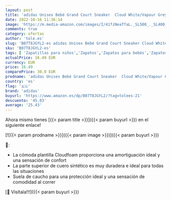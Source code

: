 ```yaml
---
layout: post
title: 'adidas Unisex Bebé Grand Court Sneaker  Cloud White/Vapour Grey Metallic/Light Granite  25 EU'
date: 2022-10-16 11:36:14
image: 'https://m.media-amazon.com/images/I/41fzNeaTfaL._SL500_._SL400_.jpg'
comments: true
category: ofertas
author: 'tole.es'
slug: 'B07T8JGYL2-es adidas Unisex Bebé Grand Court Sneaker Cloud White/Vapour...'
sku: 'B07T8JGYL2-es'
tags: [ 'Zapatillas para niños','Zapatos','Zapatos para bebés','Zapatos para niños','Zapatos y complementos','adidas','bebé','🇪🇸', ]
actualPrice: 16.49 EUR
currency: EUR
price: 16.49
comparePrice: 30.0 EUR
prodname: 'adidas Unisex Bebé Grand Court Sneaker  Cloud White/Vapour Grey Metallic/Light Granite  25 EU'
country: 'es'
flag: '🇪🇸'
brand: 'adidas'
buyurl: 'https://www.amazon.es/dp/B07T8JGYL2/?tag=tolees-21'
descuento: '45.03'
average: '25.43'
---
```


Ahora mismo tienes [{{< param title >}}]({{< param buyurl >}}) en el siguiente enlace!

[![{{< param prodname >}}]({{< param image >}})]({{< param buyurl >}})

🔎:

- La cómoda plantilla Cloudfoam proporciona una amortiguación ideal y una sensación de confort
- La parte superior de cuero sintético es muy duradera e ideal para todas las situaciones
- Suela de caucho para una protección ideal y una sensación de comodidad al correr

[🛒 Visítala!!!]({{< param buyurl >}})
